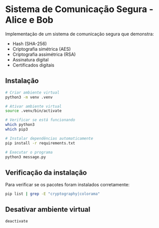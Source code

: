 # Sistema de Comunicação Segura - Alice e Bob

Implementação de um sistema de comunicação segura que demonstra:
- Hash (SHA-256)
- Criptografia simétrica (AES)
- Criptografia assimétrica (RSA)
- Assinatura digital
- Certificados digitais

## Instalação

```bash
# Criar ambiente virtual
python3 -m venv .venv

# Ativar ambiente virtual
source .venv/bin/activate

# Verificar se está funcionando
which python3
which pip3

# Instalar dependências automaticamente
pip install -r requirements.txt

# Executar o programa
python3 message.py
```

## Verificação da instalação

Para verificar se os pacotes foram instalados corretamente:

```bash
pip list | grep -E "cryptography|colorama"
```

## Desativar ambiente virtual

```bash
deactivate
```